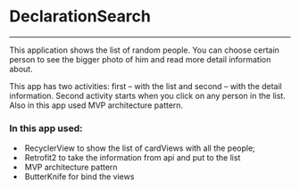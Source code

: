<div>
	<div style="border-bottom: 1pt solid windowtext; padding: 0cm 0cm 1pt;">
		<h1>DeclarationSearch</h1>
	</div>
</div>
<p>This application shows the list of random people. You can choose certain person to see the bigger photo of him and read more detail information about.
</p>
<p>This app has two activities: first – with the list and second – with the detail information. Second activity starts when you click on any person in the list. Also in this app used MVP architecture pattern.
</p>
<h3>In this app used:
</h3>
<ul>
	<li>&nbsp;RecyclerView to show the list of cardViews with all the people;</li>
	<li>&nbsp;Retrofit2 to take the information from api and put to the list</li>
	<li>&nbsp;MVP architecture pattern</li>
	<li>&nbsp;ButterKnife for bind the views</li>
</ul>
